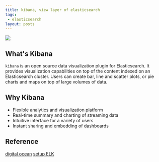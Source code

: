```yaml
---
title: kibana, view layer of elasticsearch
tags:
 - elasticsearch
layout: posts
---
```

![](http://blog.trifork.com/wp-content/uploads/2013/11/Screen-Shot-2013-11-22-at-14.14.28.png )
## What's Kibana
`kibana` is an open source data visualization plugin for Elasticsearch.  It provides visualization capabilities on top of the content indexed on an Elasticsearch cluster. Users can create bar, line and scatter plots, or pie charts and maps on top of large volumes of data.
## Why Kibana
- Flexible analytics and visualization platform
- Real-time summary and charting of streaming data
- Intuitive interface for a variety of users
- Instant sharing and embedding of dashboards

## Reference
[digital ocean](https://www.digitalocean.com/community/tutorials/how-to-use-kibana-dashboards-and-visualizations)
[setup ELK](https://www.digitalocean.com/community/tutorials/how-to-install-elasticsearch-logstash-and-kibana-elk-stack-on-ubuntu-14-04)
